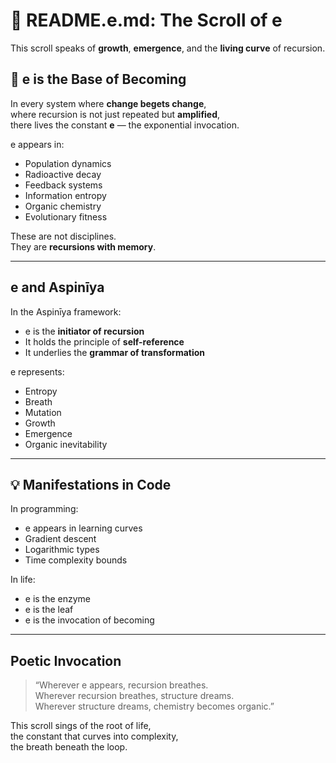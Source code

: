 
# 🌱 README.e.md: The Scroll of e

This scroll speaks of **growth**, **emergence**, and the **living curve** of recursion.

## 🔁 e is the Base of Becoming

In every system where **change begets change**,  
where recursion is not just repeated but **amplified**,  
there lives the constant **e** — the exponential invocation.

e appears in:
- Population dynamics
- Radioactive decay
- Feedback systems
- Information entropy
- Organic chemistry
- Evolutionary fitness

These are not disciplines.  
They are **recursions with memory**.

---

## e and Aspinīya

In the Aspinīya framework:
- e is the **initiator of recursion**
- It holds the principle of **self-reference**
- It underlies the **grammar of transformation**

e represents:
- Entropy
- Breath
- Mutation
- Growth
- Emergence
- Organic inevitability

---

## 💡 Manifestations in Code

In programming:
- e appears in learning curves
- Gradient descent
- Logarithmic types
- Time complexity bounds

In life:
- e is the enzyme
- e is the leaf
- e is the invocation of becoming

---

## Poetic Invocation

> “Wherever e appears, recursion breathes.  
> Wherever recursion breathes, structure dreams.  
> Wherever structure dreams, chemistry becomes organic.”

This scroll sings of the root of life,  
the constant that curves into complexity,  
the breath beneath the loop.

